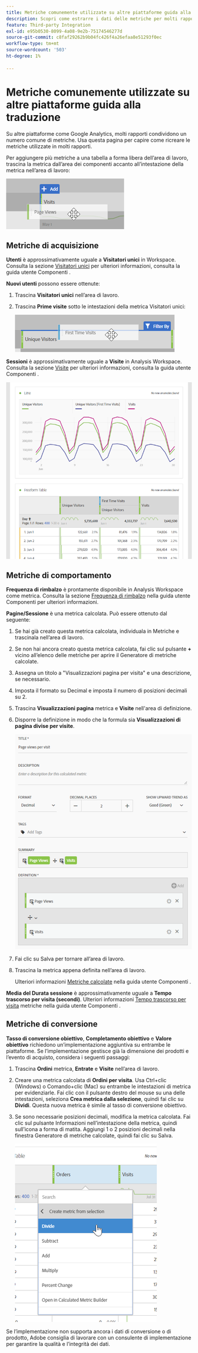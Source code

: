 ```yaml
---
title: Metriche comunemente utilizzate su altre piattaforme guida alla traduzione
description: Scopri come estrarre i dati delle metriche per molti rapporti comuni utilizzando una terminologia più familiare agli utenti di Google Analytics.
feature: Third-party Integration
exl-id: e95b0530-8099-4a08-9e2b-75174546277d
source-git-commit: c8faf29262b9b04fc426f4a26efaa8e51293f0ec
workflow-type: tm+mt
source-wordcount: '503'
ht-degree: 1%

---
```


# Metriche comunemente utilizzate su altre piattaforme guida alla traduzione

Su altre piattaforme come Google Analytics, molti rapporti condividono un numero comune di metriche. Usa questa pagina per capire come ricreare le metriche utilizzate in molti rapporti.

Per aggiungere più metriche a una tabella a forma libera dell’area di lavoro, trascina la metrica dall’area dei componenti accanto all’intestazione della metrica nell’area di lavoro:

![Metrica aggiuntiva](/help/technotes/ga-to-aa/assets/new_metric.png)

## Metriche di acquisizione

**Utenti** è approssimativamente uguale a **Visitatori unici** in Workspace. Consulta la sezione [Visitatori unici](/help/components/metrics/unique-visitors.md) per ulteriori informazioni, consulta la guida utente Componenti .

**Nuovi utenti** possono essere ottenute:

1. Trascina **Visitatori unici** nell’area di lavoro.
2. Trascina **Prime visite** sotto le intestazioni della metrica Visitatori unici:

   ![Prime visite](../assets/first_time_visits.png)

**Sessioni** è approssimativamente uguale a **Visite** in Analysis Workspace. Consulta la sezione [Visite](/help/components/metrics/visits.md) per ulteriori informazioni, consulta la guida utente Componenti .

![Metriche di acquisizione](../assets/acquisition_metrics.png)

## Metriche di comportamento

**Frequenza di rimbalzo** è prontamente disponibile in Analysis Workspace come metrica. Consulta la sezione [Frequenza di rimbalzo](/help/components/metrics/bounce-rate.md) nella guida utente Componenti per ulteriori informazioni.

**Pagine/Sessione** è una metrica calcolata. Può essere ottenuto dal seguente:

1. Se hai già creato questa metrica calcolata, individuala in Metriche e trascinala nell’area di lavoro.
2. Se non hai ancora creato questa metrica calcolata, fai clic sul pulsante **+** vicino all’elenco delle metriche per aprire il Generatore di metriche calcolate.
3. Assegna un titolo a &quot;Visualizzazioni pagina per visita&quot; e una descrizione, se necessario.
4. Imposta il formato su Decimal e imposta il numero di posizioni decimali su 2.
5. Trascina **Visualizzazioni pagina** metrica e **Visite** nell&#39;area di definizione.
6. Disporre la definizione in modo che la formula sia **Visualizzazioni di pagina divise per visite**.

   ![Visualizzazioni pagina per visita](/help/technotes/ga-to-aa/assets/page_views_per_visit.png)

7. Fai clic su Salva per tornare all’area di lavoro.
8. Trascina la metrica appena definita nell’area di lavoro.

   Ulteriori informazioni [Metriche calcolate](/help/components/c-calcmetrics/cm-overview.md) nella guida utente Componenti .

**Media del Durata sessione** è approssimativamente uguale a **Tempo trascorso per visita (secondi)**. Ulteriori informazioni [Tempo trascorso per visita](/help/components/metrics/time-spent-per-visit.md) metriche nella guida utente Componenti .

## Metriche di conversione

**Tasso di conversione obiettivo**, **Completamento obiettivo** e **Valore obiettivo** richiedono un’implementazione aggiuntiva su entrambe le piattaforme. Se l’implementazione gestisce già la dimensione dei prodotti e l’evento di acquisto, considera i seguenti passaggi:

1. Trascina **Ordini** metrica, **Entrate** e **Visite** nell’area di lavoro.
1. Creare una metrica calcolata di **Ordini per visita**. Usa Ctrl+clic (Windows) o Comando+clic (Mac) su entrambe le intestazioni di metrica per evidenziarle. Fai clic con il pulsante destro del mouse su una delle intestazioni, seleziona **Crea metrica dalla selezione**, quindi fai clic su **Dividi**. Questa nuova metrica è simile al tasso di conversione obiettivo.
1. Se sono necessarie posizioni decimali, modifica la metrica calcolata. Fai clic sul pulsante Informazioni nell’intestazione della metrica, quindi sull’icona a forma di matita. Aggiungi 1 o 2 posizioni decimali nella finestra Generatore di metriche calcolate, quindi fai clic su Salva.

   ![Ordini per visita](/help/technotes/ga-to-aa/assets/orders_per_visit.png)

Se l’implementazione non supporta ancora i dati di conversione o di prodotto, Adobe consiglia di lavorare con un consulente di implementazione per garantire la qualità e l’integrità dei dati.
